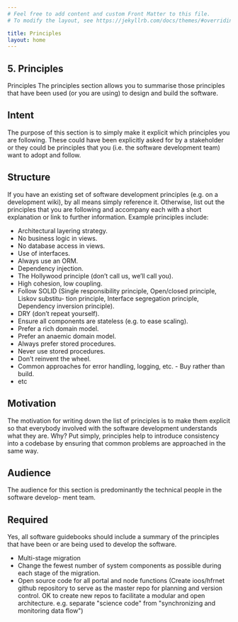 ```yaml
---
# Feel free to add content and custom Front Matter to this file.
# To modify the layout, see https://jekyllrb.com/docs/themes/#overriding-theme-defaults

title: Principles
layout: home
---
```


## 5. Principles

Principles
The principles section allows you to summarise those principles that have been used (or you are using) to design and build the software.

## Intent

The purpose of this section is to simply make it explicit which principles you are following. These could have been explicitly asked for by a stakeholder or they could be principles that you (i.e. the software development team) want to adopt and follow.

## Structure

If you have an existing set of software development principles (e.g. on a development wiki), by all means simply reference it. Otherwise, list out the principles that you are following and accompany each with a short explanation or link to further information. Example principles include:

- Architectural layering strategy.
- No business logic in views.
- No database access in views.
- Use of interfaces.
- Always use an ORM.
- Dependency injection.
- The Hollywood principle (don’t call us, we’ll call you).
- High cohesion, low coupling.
- Follow SOLID (Single responsibility principle, Open/closed principle, Liskov substitu-
tion principle, Interface segregation principle, Dependency inversion principle).
- DRY (don’t repeat yourself).
- Ensure all components are stateless (e.g. to ease scaling).
- Prefer a rich domain model.
- Prefer an anaemic domain model.
- Always prefer stored procedures.
- Never use stored procedures.
- Don’t reinvent the wheel.
- Common approaches for error handling, logging, etc. -  Buy rather than build.
- etc

## Motivation

The motivation for writing down the list of principles is to make them explicit so that everybody involved with the software development understands what they are. Why? Put simply, principles help to introduce consistency into a codebase by ensuring that common problems are approached in the same way.

## Audience

The audience for this section is predominantly the technical people in the software develop- ment team.

## Required

Yes, all software guidebooks should include a summary of the principles that have been or are being used to develop the software.


- Multi-stage migration
- Change the fewest number of system components as possible during each stage of the migration.
- Open source code for all portal and node functions (Create ioos/hfrnet github repository to serve as the master repo for planning and version control.  OK to create new repos to facilitate a modular and open architecture.  e.g. separate "science code" from "synchronizing and monitoring data flow")
